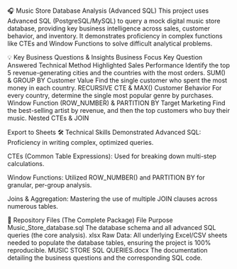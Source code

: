 
🎧 Music Store Database Analysis (Advanced SQL)
This project uses Advanced SQL (PostgreSQL/MySQL) to query a mock digital music store database, providing key business intelligence across sales, customer behavior, and inventory. It demonstrates proficiency in complex functions like CTEs and Window Functions to solve difficult analytical problems.

💡 Key Business Questions & Insights
Business Focus	Key Question Answered	Technical Method Highlighted
Sales Performance	Identify the top 5 revenue-generating cities and the countries with the most orders.	SUM() & GROUP BY
Customer Value	Find the single customer who spent the most money in each country.	RECURSIVE CTE & MAX()
Customer Behavior	For every country, determine the single most popular genre by purchases.	Window Function (ROW_NUMBER) & PARTITION BY
Target Marketing	Find the best-selling artist by revenue, and then the top customers who buy their music.	Nested CTEs & JOIN

Export to Sheets
🛠️ Technical Skills Demonstrated
Advanced SQL: Proficiency in writing complex, optimized queries.

CTEs (Common Table Expressions): Used for breaking down multi-step calculations.

Window Functions: Utilized ROW_NUMBER() and PARTITION BY for granular, per-group analysis.

Joins & Aggregation: Mastering the use of multiple JOIN clauses across numerous tables.

📁 Repository Files (The Complete Package)
File	Purpose
Music_Store_database.sql	The database schema and all advanced SQL queries (the core analysis).
xlsx	Raw Data: All underlying Excel/CSV sheets needed to populate the database tables, ensuring the project is 100% reproducible.
MUSIC STORE SQL QUERIES.docx	The documentation detailing the business questions and the corresponding SQL code.

